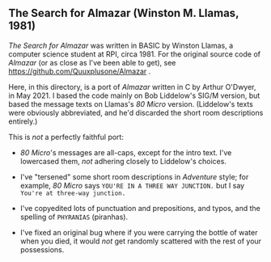 ## The Search for Almazar (Winston M. Llamas, 1981)

_The Search for Almazar_ was written in BASIC by Winston Llamas,
a computer science student at RPI, circa 1981.
For the original source code of _Almazar_ (or as close as I've
been able to get), see https://github.com/Quuxplusone/Almazar .

Here, in this directory, is a port of _Almazar_ written in C
by Arthur O'Dwyer, in May 2021. I based the code mainly on
Bob Liddelow's SIG/M version, but based the message texts
on Llamas's _80 Micro_ version. (Liddelow's texts were obviously
abbreviated, and he'd discarded the short room descriptions
entirely.)

This is _not_ a perfectly faithful port:

- _80 Micro_'s messages are all-caps, except for the intro text.
    I've lowercased them, _not_ adhering closely to Liddelow's choices.

- I've "tersened" some short room descriptions in _Adventure_ style;
    for example, _80 Micro_ says `YOU'RE IN A THREE WAY JUNCTION.`
    but I say `You're at three-way junction.`

- I've copyedited lots of punctuation and prepositions, and typos,
    and the spelling of `PHYRANIAS` (piranhas).

- I've fixed an original bug where if you were carrying the bottle
    of water when you died, it would _not_ get randomly scattered
    with the rest of your possessions.
